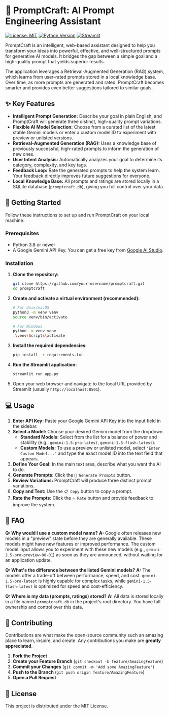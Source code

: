 # 🎯 PromptCraft: AI Prompt Engineering Assistant

[![License: MIT](https://img.shields.io/badge/License-MIT-yellow.svg)](https://opensource.org/licenses/MIT)
[![Python Version](https://img.shields.io/badge/python-3.8+-blue.svg)](https://www.python.org/downloads/)
[![Streamlit](https://img.shields.io/badge/built%20with-Streamlit-red.svg)](https://streamlit.io)

PromptCraft is an intelligent, web-based assistant designed to help you transform your ideas into powerful, effective, and well-structured prompts for generative AI models. It bridges the gap between a simple goal and a high-quality prompt that yields superior results.

The application leverages a Retrieval-Augmented Generation (RAG) system, which learns from user-rated prompts stored in a local knowledge base. Over time, as more prompts are generated and rated, PromptCraft becomes smarter and provides even better suggestions tailored to similar goals.

## ✨ Key Features

*   **Intelligent Prompt Generation:** Describe your goal in plain English, and PromptCraft will generate three distinct, high-quality prompt variations.
*   **Flexible AI Model Selection:** Choose from a curated list of the latest stable Gemini models or enter a custom model ID to experiment with preview or unlisted versions.
*   **Retrieval-Augmented Generation (RAG):** Uses a knowledge base of previously successful, high-rated prompts to inform the generation of new ones.
*   **User Intent Analysis:** Automatically analyzes your goal to determine its category, complexity, and key tags.
*   **Feedback Loop:** Rate the generated prompts to help the system learn. Your feedback directly improves future suggestions for everyone.
*   **Local Knowledge Base:** All prompts and ratings are stored locally in a SQLite database (`promptcraft.db`), giving you full control over your data.

## 🚀 Getting Started

Follow these instructions to set up and run PromptCraft on your local machine.

### Prerequisites

*   Python 3.8 or newer
*   A Google Gemini API Key. You can get a free key from [Google AI Studio](https://makersuite.google.com/app/apikey).

### Installation

1.  **Clone the repository:**
    ```sh
    git clone https://github.com/your-username/promptcraft.git
    cd promptcraft
    ```

2.  **Create and activate a virtual environment (recommended):**
    ```sh
    # For Unix/macOS
    python3 -m venv venv
    source venv/bin/activate

    # For Windows
    python -m venv venv
    .\venv\Scripts\activate
    ```

3.  **Install the required dependencies:**
    ```sh
    pip install -r requirements.txt
    ```

4.  **Run the Streamlit application:**
    ```sh
    streamlit run app.py
    ```

5.  Open your web browser and navigate to the local URL provided by Streamlit (usually `http://localhost:8501`).

## 💻 Usage

1.  **Enter API Key:** Paste your Google Gemini API Key into the input field in the sidebar.
2.  **Select a Model:** Choose your desired Gemini model from the dropdown.
    *   **Standard Models:** Select from the list for a balance of power and stability (e.g., `gemini-1.5-pro-latest`, `gemini-1.5-flash-latest`).
    *   **Custom Models:** To use a preview or unlisted model, select `"Enter Custom Model..."` and type the exact model ID into the text field that appears.
3.  **Define Your Goal:** In the main text area, describe what you want the AI to do.
4.  **Generate Prompts:** Click the `🚀 Generate Prompts` button.
5.  **Review Variations:** PromptCraft will produce three distinct prompt variations.
6.  **Copy and Test:** Use the `📋 Copy` button to copy a prompt.
7.  **Rate the Prompts:** Click the `⭐ Rate` button and provide feedback to improve the system.

## 🤔 FAQ

**Q: Why would I use a custom model name?**
**A:** Google often releases new models in a "preview" state before they are generally available. These models might have new features or improved performance. The custom model input allows you to experiment with these new models (e.g., `gemini-2.5-pro-preview-08-01`) as soon as they are announced, without waiting for an application update.

**Q: What's the difference between the listed Gemini models?**
**A:** The models offer a trade-off between performance, speed, and cost. `gemini-1.5-pro-latest` is highly capable for complex tasks, while `gemini-1.5-flash-latest` is optimized for speed and cost-efficiency.

**Q: Where is my data (prompts, ratings) stored?**
**A:** All data is stored locally in a file named `promptcraft.db` in the project's root directory. You have full ownership and control over this data.

## 🤝 Contributing

Contributions are what make the open-source community such an amazing place to learn, inspire, and create. Any contributions you make are **greatly appreciated**.

1.  **Fork the Project**
2.  **Create your Feature Branch** (`git checkout -b feature/AmazingFeature`)
3.  **Commit your Changes** (`git commit -m 'Add some AmazingFeature'`)
4.  **Push to the Branch** (`git push origin feature/AmazingFeature`)
5.  **Open a Pull Request**

## 📄 License

This project is distributed under the MIT License.
